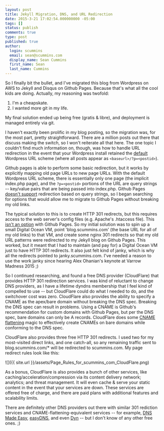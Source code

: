 ```yaml
---
layout: post
title: Jekyll Migration, DNS, and URL Redirection
date: 2015-3-21 17:02:54.000000000 -05:00
tags: []
status: publish
comments: true
type: post
published: true
author:
  login: scummins
  email: sean@scummins.com
  display_name: Sean Cummins
  first_name: Sean
  last_name: Cummins
---
```


So I finally bit the bullet, and I've migrated this blog from Wordpress on AWS to Jekyll and Disqus on Github Pages. Because that's what all the cool kids are doing. Actually, my reasoning was twofold:

1. I'm a cheapskate.
2. I wanted more git in my life.

My final solution ended up being free (gratis & libre), and deployment is managed entirely via git.

I haven't exactly been prolific in my blog posting, so the migration was, for the most part, pretty straightforward. There are a million posts out there that discuss making the switch, so I won't reiterate all that here. The one topic I couldn't find much information on, though, was how to handle URL redirection in the event that your Wordpress install retained the [default](http://www.elegantthemes.com/blog/tips-tricks/wordpress-permalinks) Wordpress URL scheme (where all posts appear as `<baseurl>/?p=<postid>`).

Github pages is able to perform some basic redirection, but it works by explicitly mapping old page URLs to new page URLs. With the default Wordpress URL scheme, there is essentially only one page (the implicit index.php page), and the `?p=<postid>` portions of the URL are query strings -- key/value pairs that are being passed into index.php. Github Pages [doesn't support](https://github.com/jekyll/jekyll-redirect-from/issues/28) redirection based on query strings, so I began searching for options that would allow me to migrate to Github Pages without breaking my old links.

The typical solution to this is to create HTTP 301 redirects, but this requires access to the web server's config files (e.g. Apache's .htaccess file). This [isn't an option](https://help.github.com/articles/redirects-on-github-pages/) with Github Pages. So my initial solution was to spin up a small Digital Ocean VM, point 'blog.scummins.com' (the base URL for all of my old links) to that VM, and create some nginx 301 redirects so that my old URL patterns were redirected to my Jekyll blog on Github Pages. This worked, but it meant that I had to maintain (and pay for) a Digital Ocean VM just to have HTTP 301 redirects. It also just felt kind of janky, which is why all the redirects pointed to janky.scummins.com. I've needed a reason to use the work janky since hearing Alex Ohanian's keynote at Varrow Madness 2015 ;)

So I continued researching, and found a free DNS provider (CloudFlare) that provides HTTP 301 redirection services. I was kind of reluctant to change DNS providers, as I have a lifetime dyndns membership that I feel kind of compelled to use -- but CloudFlare could do what I needed to do, and the switchover cost was zero. CloudFlare also provides the ability to specify a CNAME as the apex/bare domain without breaking the DNS spec. Breaking the DNS spec can result in problems. Using a CNAME is Github's recommendation for custom domains with Github Pages, but per the DNS spec, bare domains can only be A records. CloudFlare does some [CNAME flattening](https://blog.cloudflare.com/introducing-cname-flattening-rfc-compliant-cnames-at-a-domains-root/) magic to effectively create CNAMEs on bare domains while conforming to the DNS spec.

CloudFlare also provides three free HTTP 301 redirects. I used two for my most-visited direct links, and one catch-all, so any remaining traffic sent to blog.scummins.com/* will be redirected to scummins.com. My page redirect rules look like this:

![]({{ site.url }}/assets/Page_Rules_for_scummins_com_CloudFlare.png)

As a bonus, CloudFlare is also provides a bunch of other services, like caching/acceleration/compression via its content delivery network; analytics; and threat management. It will even cache & serve your static content in the event that your services are down. These services are offered free of charge, and there are paid plans with additional features and scalability limits.

There are definitely other DNS providers out there with similar 301 rediction services and CNAME-flattening-equivalent services -- for example, [DNS Made Easy](http://help.dnsmadeeasy.com/managed-dns/records/http-redirection-record/), [easyDNS](http://helpwiki.easydns.com/index.php/URL_Forwarding), and even [Dyn](https://help.dyn.com/setting-up-http-redirect/) -- but I don't know of any other free ones. ;)
